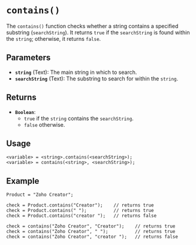 # `contains()`

The `contains()` function checks whether a string contains a specified substring (`searchString`). It returns `true` if the `searchString` is found within the `string`; otherwise, it returns `false`.

## Parameters

- **`string`** (Text): The main string in which to search.
- **`searchString`** (Text): The substring to search for within the `string`.

## Returns

- **`Boolean`**:
    - `true` if the `string` contains the `searchString`.
    - `false` otherwise.

## Usage

```deluge
<variable> = <string>.contains(<searchString>);
<variable> = contains(<string>, <searchString>);
```

## Example

```deluge
Product = "Zoho Creator";

check = Product.contains("Creator");    // returns true
check = Product.contains(" ");          // returns true
check = Product.contains("creator ");   // returns false

check = contains("Zoho Creator", "Creator");    // returns true
check = contains("Zoho Creator", " ");          // returns true
check = contains("Zoho Creator", "creator ");   // returns false
```

